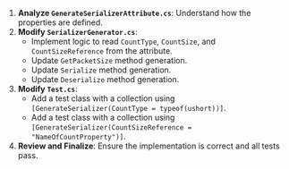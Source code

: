 1.  **Analyze `GenerateSerializerAttribute.cs`**: Understand how the properties are defined.
2.  **Modify `SerializerGenerator.cs`**:
    *   Implement logic to read `CountType`, `CountSize`, and `CountSizeReference` from the attribute.
    *   Update `GetPacketSize` method generation.
    *   Update `Serialize` method generation.
    *   Update `Deserialize` method generation.
3.  **Modify `Test.cs`**:
    *   Add a test class with a collection using `[GenerateSerializer(CountType = typeof(ushort))]`.
    *   Add a test class with a collection using `[GenerateSerializer(CountSizeReference = "NameOfCountProperty")]`.
4.  **Review and Finalize**: Ensure the implementation is correct and all tests pass.
